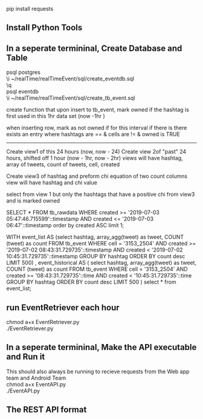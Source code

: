 pip install requests

## Install Python Tools

## In a seperate termininal, Create Database and Table
psql postgres<br />
\i ~/realTime/realTimeEvent/sql/create_eventdb.sql<br />
\q<br />
psql eventdb<br />
\i ~/realTime/realTimeEvent/sql/create_tb_event.sql<br />

create function that upon insert to tb_event, mark owned if the hashtag is first used in this 1hr data set (now -1hr )

when inserting row, mark as not owned if for this interval if there is there exists an entry where hashtags are == & cells are != & owned is TRUE

----

Create view1 of this 24 hours (now, now - 24)
Create view 2of "past" 24 hours, shifted off 1 hour (now - 1hr, now - 2hr)
views will have hashtag, array of tweets, count of tweets, cell, created

Create view3 of hashtag and preform chi equation of two count columns
view will have hashtag and chi value

select from view 1 but only the hashtags that have a positive chi from view3 and is marked owned



SELECT * FROM tb_rawdata
                  WHERE created >= '2019-07-03 05:47:46.715599'::timestamp
                    AND created <= '2019-07-03 06:47'::timestamp order by created ASC limit 1;


WITH event_list AS (select hashtag,
                    array_agg(tweet) as tweet,
                    COUNT (tweet) as count
                    FROM tb_event
                    WHERE cell = '3153_2504'
                      AND created >= '2019-07-02 08:43:31.729735'::timestamp
                      AND created < '2019-07-02 10:45:31.729735'::timestamp
                 GROUP BY hashtag
                 ORDER BY count desc
                    LIMIT 500)
, event_historical AS (
                    select hashtag,
                    array_agg(tweet) as tweet,
                    COUNT (tweet) as count
                    FROM tb_event
                    WHERE cell = '3153_2504'
                      AND created >= '08:43:31.729735'::time
                      AND created < '10:45:31.729735'::time
                 GROUP BY hashtag
                 ORDER BY count desc
                    LIMIT 500
)
    select * from event_list;




## run EventRetriever each hour
chmod a+x EventRetriever.py<br />
./EventRetriever.py<br />

## In a seperate termininal, Make the API executable and Run it
This should also always be running to recieve requests from the Web app team and Android Team<br />
chmod a+x EventAPI.py<br />
./EventAPI.py<br />


## The REST API format



